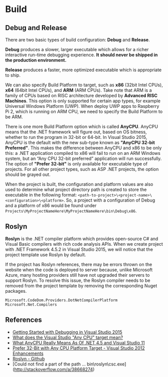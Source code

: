 # Build

## Debug and Release
There are two basic types of build configuration: **Debug** and **Release**.

**Debug** produces a slower, larger executable which allows for a richer interactive run-time debugging experience. **It should never be shipped in the production environment.**

**Release** produces a faster, more optimized executable which is appropriate to ship.

We can also specify Build Platform to target, such as **x86** (32bit Intel CPUs), **x64** (64bit Intel CPUs), and **ARM** (ARM CPUs). Take note that ARM is a family of CPUs based on RISC architecture developed by **Advanced RISC Machines**. This option is only supported for certain app types, for example Universal Windows Platform (UWP). When deploy UWP apps to Raspberry Pi 2, which is running on ARM CPU, we need to specify the Build Platform to be ARM.

There is one more Build Platform option which is called **AnyCPU**. AnyCPU means that the .NET framework will figure out, based on OS bitness, whether to run the program in 32-bit or 64-bit. In Visual Studio 2015, AnyCPU is the default with the new sub-type known as **"AnyCPU 32-bit Preferred"**. This makes the difference between AnyCPU and x86 to be only this: a .NET application compiled to x86 will fail to run on an ARM Windows system, but an “Any CPU 32-bit preferred” application will run successfully. The option of **"Prefer 32-bit"** is only available for executable type of projects. For all other project types, such as ASP .NET projects, the option should be grayed out.

When the project is built, the configuration and platform values are also used to determine what project directory path is created to store the executable in the following format: `<path-to-project>\<project-name>\<configuration>\<platform>`. So, a project with a configuration of Debug and a platform of x86 would be found under `Projects\MyProjectNameHere\MyProjectNameHere\bin\Debug\x86`.

## Roslyn
**Roslyn** is the .NET compiler platform which provides open-source C# and Visual Basic compilers with rich code analysis APIs. When we create project with .NET Framework 4.5.2 in Visual Studio 2015, we will notice that the project template use Roslyn by default.

If the project has Roslyn references, there may be errors thrown on the website when the code is deployed to server because, unlike Microsoft Azure, many hosting providers still have not upgraded their servers to support Roslyn. To resolve this issue, the Roslyn compiler needs to be removed from the project template by removing the corresponding Nuget packages.

```
Microsoft.CodeDom.Providers.DotNetCompilerPlatform
Microsoft.Net.Compilers
```

## References
 - [Getting Started with Debugging in Visual Studio 2015](https://msdn.microsoft.com/en-us/library/dn986851.aspx)
 - [What does the Visual Studio "Any CPU" target mean?](http://stackoverflow.com/questions/516730/what-does-the-visual-studio-any-cpu-target-mean)
 - [What AnyCPU Really Means As Of .NET 4.5 and Visual Studio 11](http://blogs.microsoft.co.il/sasha/2012/04/04/what-anycpu-really-means-as-of-net-45-and-visual-studio-11/)
 - [Prefer 32-Bit with Any CPU Platform Target - Visual Studio 2012 Enhancements](http://www.shujaat.net/2013/09/prefer-32-bit-with-any-cpu-platform.html)
 - [Roslyn - Github](https://github.com/dotnet/roslyn)
 - [Could not find a part of the path … bin\roslyn\csc.exe] (http://stackoverflow.com/a/38668274)
